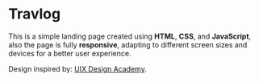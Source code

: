 # Travlog

This is a simple landing page created using **HTML**, **CSS**, and **JavaScript**, also the page is fully **responsive**, adapting to different screen sizes and devices for a better user experience.

Design inspired by: [UIX Design Academy](https://www.youtube.com/@uixDesignAcademy).